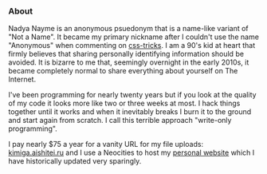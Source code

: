 ### About

Nadya Nayme is an anonymous psuedonym that is a name-like variant of "Not a Name". It became my primary nickname after I couldn't use the name "Anonymous" when commenting on [css-tricks][3]. I am a 90's kid at heart that firmly believes that sharing personally identifying information should be avoided. It is bizarre to me that, seemingly overnight in the early 2010s, it became completely normal to share everything about yourself on The Internet.

I've been programming for nearly twenty years but if you look at the quality of my code it looks more like two or three weeks at most. I hack things together until it works and when it inevitably breaks I burn it to the ground and start again from scratch. I call this terrible approach "write-only programming".

I pay nearly $75 a year for a vanity URL for my file uploads: [kimiga.aishitei.ru][1] and I use a Neocities to host my [personal website][2] which I have historically updated very sparingly.

[1]: https://kimiga.aishitei.ru
[2]: https://nadyanay.me
[3]: https://css-tricks.com
